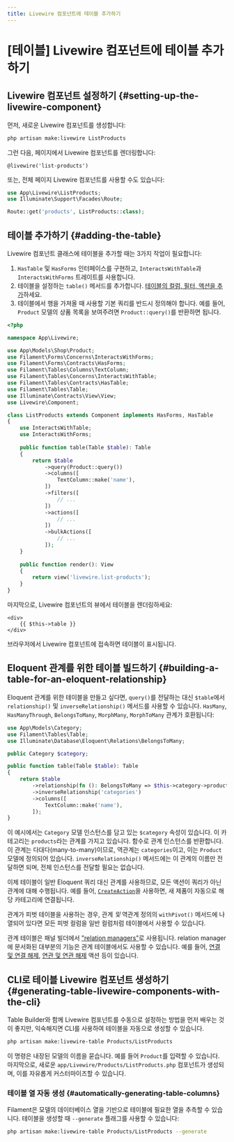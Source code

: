 ```yaml
---
title: Livewire 컴포넌트에 테이블 추가하기
---
```

# [테이블] Livewire 컴포넌트에 테이블 추가하기
## Livewire 컴포넌트 설정하기 {#setting-up-the-livewire-component}

먼저, 새로운 Livewire 컴포넌트를 생성합니다:

```bash
php artisan make:livewire ListProducts
```

그런 다음, 페이지에서 Livewire 컴포넌트를 렌더링합니다:

```blade
@livewire('list-products')
```

또는, 전체 페이지 Livewire 컴포넌트를 사용할 수도 있습니다:

```php
use App\Livewire\ListProducts;
use Illuminate\Support\Facades\Route;

Route::get('products', ListProducts::class);
```

## 테이블 추가하기 {#adding-the-table}

Livewire 컴포넌트 클래스에 테이블을 추가할 때는 3가지 작업이 필요합니다:

1) `HasTable` 및 `HasForms` 인터페이스를 구현하고, `InteractsWithTable`과 `InteractsWithForms` 트레이트를 사용합니다.
2) 테이블을 설정하는 `table()` 메서드를 추가합니다. [테이블의 컬럼, 필터, 액션을 추가](getting-started#columns)하세요.
3) 테이블에서 행을 가져올 때 사용할 기본 쿼리를 반드시 정의해야 합니다. 예를 들어, `Product` 모델의 상품 목록을 보여주려면 `Product::query()`를 반환하면 됩니다.

```php
<?php

namespace App\Livewire;

use App\Models\Shop\Product;
use Filament\Forms\Concerns\InteractsWithForms;
use Filament\Forms\Contracts\HasForms;
use Filament\Tables\Columns\TextColumn;
use Filament\Tables\Concerns\InteractsWithTable;
use Filament\Tables\Contracts\HasTable;
use Filament\Tables\Table;
use Illuminate\Contracts\View\View;
use Livewire\Component;

class ListProducts extends Component implements HasForms, HasTable
{
    use InteractsWithTable;
    use InteractsWithForms;
    
    public function table(Table $table): Table
    {
        return $table
            ->query(Product::query())
            ->columns([
                TextColumn::make('name'),
            ])
            ->filters([
                // ...
            ])
            ->actions([
                // ...
            ])
            ->bulkActions([
                // ...
            ]);
    }
    
    public function render(): View
    {
        return view('livewire.list-products');
    }
}
```

마지막으로, Livewire 컴포넌트의 뷰에서 테이블을 렌더링하세요:

```blade
<div>
    {{ $this->table }}
</div>
```

브라우저에서 Livewire 컴포넌트에 접속하면 테이블이 표시됩니다.

## Eloquent 관계를 위한 테이블 빌드하기 {#building-a-table-for-an-eloquent-relationship}

Eloquent 관계를 위한 테이블을 만들고 싶다면, `query()`를 전달하는 대신 `$table`에서 `relationship()` 및 `inverseRelationship()` 메서드를 사용할 수 있습니다. `HasMany`, `HasManyThrough`, `BelongsToMany`, `MorphMany`, `MorphToMany` 관계가 호환됩니다:

```php
use App\Models\Category;
use Filament\Tables\Table;
use Illuminate\Database\Eloquent\Relations\BelongsToMany;

public Category $category;

public function table(Table $table): Table
{
    return $table
        ->relationship(fn (): BelongsToMany => $this->category->products())
        ->inverseRelationship('categories')
        ->columns([
            TextColumn::make('name'),
        ]);
}
```

이 예시에서는 `Category` 모델 인스턴스를 담고 있는 `$category` 속성이 있습니다. 이 카테고리는 `products`라는 관계를 가지고 있습니다. 함수로 관계 인스턴스를 반환합니다. 이 관계는 다대다(many-to-many)이므로, 역관계는 `categories`이고, 이는 `Product` 모델에 정의되어 있습니다. `inverseRelationship()` 메서드에는 이 관계의 이름만 전달하면 되며, 전체 인스턴스를 전달할 필요는 없습니다.

이제 테이블이 일반 Eloquent 쿼리 대신 관계를 사용하므로, 모든 액션이 쿼리가 아닌 관계에 대해 수행됩니다. 예를 들어, [`CreateAction`](../actions/prebuilt-actions/create)을 사용하면, 새 제품이 자동으로 해당 카테고리에 연결됩니다.

관계가 피벗 테이블을 사용하는 경우, 관계 *및* 역관계 정의의 `withPivot()` 메서드에 나열되어 있다면 모든 피벗 컬럼을 일반 컬럼처럼 테이블에서 사용할 수 있습니다.

관계 테이블은 패널 빌더에서 ["relation managers"](../panels/resources/relation-managers#creating-a-relation-manager)로 사용됩니다. relation manager에 문서화된 대부분의 기능은 관계 테이블에서도 사용할 수 있습니다. 예를 들어, [연결 및 연결 해제](../panels/resources/relation-managers#attaching-and-detaching-records), [연관 및 연관 해제](../panels/resources/relation-managers#associating-and-dissociating-records) 액션 등이 있습니다.

## CLI로 테이블 Livewire 컴포넌트 생성하기 {#generating-table-livewire-components-with-the-cli}

Table Builder와 함께 Livewire 컴포넌트를 수동으로 설정하는 방법을 먼저 배우는 것이 좋지만, 익숙해지면 CLI를 사용하여 테이블을 자동으로 생성할 수 있습니다.

```bash
php artisan make:livewire-table Products/ListProducts
```

이 명령은 내장된 모델의 이름을 묻습니다. 예를 들어 `Product`를 입력할 수 있습니다. 마지막으로, 새로운 `app/Livewire/Products/ListProducts.php` 컴포넌트가 생성되며, 이를 자유롭게 커스터마이즈할 수 있습니다.

### 테이블 열 자동 생성 {#automatically-generating-table-columns}

Filament은 모델의 데이터베이스 열을 기반으로 테이블에 필요한 열을 추측할 수 있습니다. 테이블을 생성할 때 `--generate` 플래그를 사용할 수 있습니다:

```bash
php artisan make:livewire-table Products/ListProducts --generate
```
